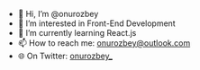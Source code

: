 - 👋 Hi, I’m @onurozbey
- 👀 I’m interested in Front-End Development
- 🌱 I’m currently learning React.js
- 📫 How to reach me: onurozbey@outlook.com
- 🌐 On Twitter: [onurozbey_](twitter.com/onurozbey_)

<!---
onurozbey/onurozbey is a ✨ special ✨ repository because its `README.md` (this file) appears on your GitHub profile.
You can click the Preview link to take a look at your changes.
--->
